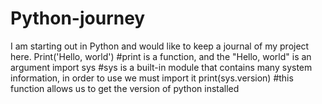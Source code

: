 # Python-journey
I am starting out in Python and would like to keep a journal of my project here.
Print('Hello, world') #print is a function, and the "Hello, world" is an argument
import sys #sys is a built-in module that contains many system information, in order to use we must import it
print(sys.version) #this function allows us to get the version of python installed
